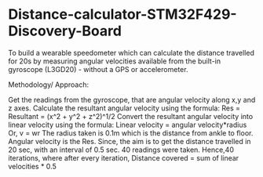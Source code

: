 # Distance-calculator-STM32F429-Discovery-Board
To build a wearable speedometer which can calculate the distance travelled for 20s by measuring angular velocities available from the built-in gyroscope (L3GD20) - without a GPS or accelerometer.

Methodology/ Approach:

Get the readings from the gyroscope, that are angular velocity along x,y and z axes. 
Calculate the resultant angular velocity using the formula: Res = Resultant = (x^2 + y^2 + z^2)^1/2
Convert the resultant angular velocity into linear velocity using the formula: Linear velocity = angular velocity*radius
                                                                               Or, v = wr
The radius taken is 0.1m which is the distance from ankle to floor.
Angular velocity is the Res.
Since, the aim is to get the distance travelled in 20 sec, with an interval of 0.5 sec.
40 readings were taken. Hence,40 iterations, where after every iteration,
Distance covered = sum of linear velocities * 0.5

